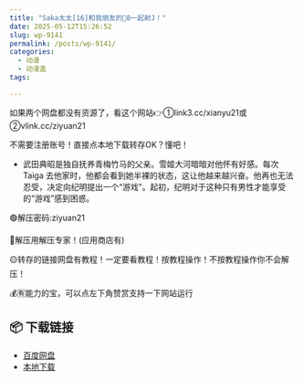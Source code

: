 ```yaml
---
title: "Saka太太[16]和我朋友的🐔8一起射J！"
date: 2025-05-12T15:26:52
slug: wp-9141
permalink: /posts/wp-9141/
categories:
  - 动漫
  - 动漫盖
tags:

---
```


如果两个网盘都没有资源了，看这个网站👉①link3.cc/xianyu21或②vlink.cc/ziyuan21

不需要注册账号！直接点本地下载转存OK？懂吧！

*   武田典昭是独自抚养青梅竹马的父亲。雪姬大河暗暗对他怀有好感。每次 Taiga 去他家时，他都会看到她半裸的状态，这让他越来越兴奋。他再也无法忍受，决定向纪明提出一个“游戏”。起初，纪明对于这种只有男性才能享受的“游戏”感到困惑。

🟢解压密码:ziyuan21

🔵解压用解压专家！(应用商店有)

🟡转存的链接网盘有教程！一定要看教程！按教程操作！不按教程操作你不会解压！

💰🈶能力的宝，可以点左下角赞赏支持一下网站运行

## 📦 下载链接
- [百度网盘](https://blziyuan21.com/pay-download/9141?key=ba6e14d9bc&down_id=0)
- [本地下载](https://blziyuan21.com/pay-download/9141?key=ba6e14d9bc&down_id=1)

